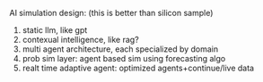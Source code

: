 AI simulation design: (this is better than silicon sample)
1. static llm, like gpt
2. contexual intelligence, like rag?
3. multi agent architecture, each specialized by domain
4. prob sim layer: agent based sim using forecasting algo
5. realt time adaptive agent: optimized agents+continue/live data